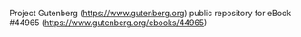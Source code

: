 Project Gutenberg (https://www.gutenberg.org) public repository for eBook #44965 (https://www.gutenberg.org/ebooks/44965)
